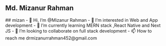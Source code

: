   <h2> Md. Mizanur Rahman</h2>
## mizan
- 👋 Hi, I’m @Mizanur Rahman
- 👀 I’m interested in Web and App development
- 🌱 I’m currently learning MERN stack ,React Native and Next JS 
- 💞️ I’m looking to collaborate on full stack development
- 📫 How to reach me drmizanurrahman452@gmail.com

<!---
MizanSafin/MizanSafin is a ✨ special ✨ repository because its `README.md` (this file) appears on your GitHub profile.
You can click the Preview link to take a look at your changes.
--->
